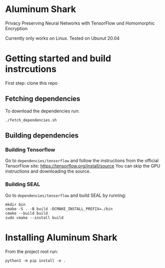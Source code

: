 # Aluminum Shark
Privacy Preserving Neural Networks with TensorFlow und Homomorphic Encryption

Currently only works on Linux. Tested on Ubunut 20.04

# Getting started and build instrcutions

First step: clone this repo

## Fetching dependencies 

To download the dependencies run:

```
./fetch_dependencies.sh
```

## Building dependencies 

### Building Tensorflow

Go to `dependencies/tensorflow` and follow the instructions from the official TensorFlow site: https://tensorflow.org/install/source 
You can skip the GPU instructions and downloading the source.

### Building SEAL

Go to `dependencies/tensorflow` and build SEAL by running:

```
mkdir bin 
cmake -S . -B build -DCMAKE_INSTALL_PREFIX=./bin
cmake --build build
sudo cmake --install build
```

# Installing Aluminum Shark

From the project root run:

```
python3 -m pip install -e .
```


